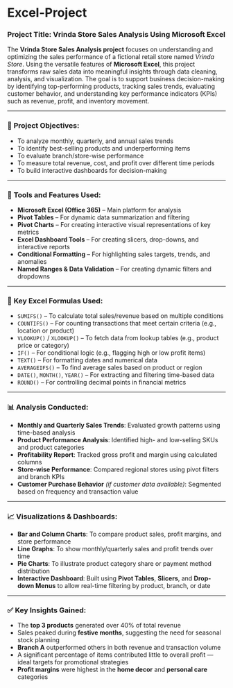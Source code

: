 # Excel-Project

### **Project Title: Vrinda Store Sales Analysis Using Microsoft Excel**

The **Vrinda Store Sales Analysis project** focuses on understanding and optimizing the sales performance of a fictional retail store named *Vrinda Store*. Using the versatile features of **Microsoft Excel**, this project transforms raw sales data into meaningful insights through data cleaning, analysis, and visualization. The goal is to support business decision-making by identifying top-performing products, tracking sales trends, evaluating customer behavior, and understanding key performance indicators (KPIs) such as revenue, profit, and inventory movement.

---

### 🧭 **Project Objectives:**

- To analyze monthly, quarterly, and annual sales trends  
- To identify best-selling products and underperforming items  
- To evaluate branch/store-wise performance  
- To measure total revenue, cost, and profit over different time periods  
- To build interactive dashboards for decision-making

---

### 🧰 **Tools and Features Used:**

- **Microsoft Excel (Office 365)** – Main platform for analysis  
- **Pivot Tables** – For dynamic data summarization and filtering  
- **Pivot Charts** – For creating interactive visual representations of key metrics  
- **Excel Dashboard Tools** – For creating slicers, drop-downs, and interactive reports  
- **Conditional Formatting** – For highlighting sales targets, trends, and anomalies  
- **Named Ranges & Data Validation** – For creating dynamic filters and dropdowns

---

### 🔧 **Key Excel Formulas Used:**

- `SUMIFS()` – To calculate total sales/revenue based on multiple conditions  
- `COUNTIFS()` – For counting transactions that meet certain criteria (e.g., location or product)  
- `VLOOKUP()` / `XLOOKUP()` – To fetch data from lookup tables (e.g., product price or category)  
- `IF()` – For conditional logic (e.g., flagging high or low profit items)  
- `TEXT()` – For formatting dates and numerical data  
- `AVERAGEIFS()` – To find average sales based on product or region  
- `DATE()`, `MONTH()`, `YEAR()` – For extracting and filtering time-based data  
- `ROUND()` – For controlling decimal points in financial metrics

---

### 📊 **Analysis Conducted:**

- **Monthly and Quarterly Sales Trends**: Evaluated growth patterns using time-based analysis  
- **Product Performance Analysis**: Identified high- and low-selling SKUs and product categories  
- **Profitability Report**: Tracked gross profit and margin using calculated columns  
- **Store-wise Performance**: Compared regional stores using pivot filters and branch KPIs  
- **Customer Purchase Behavior** *(if customer data available)*: Segmented based on frequency and transaction value

---

### 📈 **Visualizations & Dashboards:**

- **Bar and Column Charts**: To compare product sales, profit margins, and store performance  
- **Line Graphs**: To show monthly/quarterly sales and profit trends over time  
- **Pie Charts**: To illustrate product category share or payment method distribution  
- **Interactive Dashboard**: Built using **Pivot Tables**, **Slicers**, and **Drop-down Menus** to allow real-time filtering by product, branch, or date

---

### ✅ **Key Insights Gained:**

- The **top 3 products** generated over 40% of total revenue  
- Sales peaked during **festive months**, suggesting the need for seasonal stock planning  
- **Branch A** outperformed others in both revenue and transaction volume  
- A significant percentage of items contributed little to overall profit — ideal targets for promotional strategies  
- **Profit margins** were highest in the **home decor** and **personal care** categories

